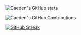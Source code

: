 ![Caeden's GitHub stats](https://github-readme-stats.vercel.app/api?username=caedentelfer&show_icons=true&theme=radical)

![Caeden's GitHub Contributions](https://github-readme-activity-graph.vercel.app/graph?username=caedentelfer&theme=radical)


[![GitHub Streak](https://streak-stats.demolab.com/?user=caedentelfer&theme=radical)](https://git.io/streak-stats)
